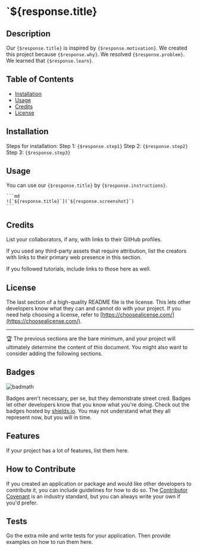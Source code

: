 # `${response.title}

## Description

Our `{$response.title}` is inspired by `{$response.motivation}`. We created this project because `{$response.why}`. We resolved `{$response.problem}`. We learned that `{$response.learn}`.


## Table of Contents

- [Installation](#installation)
- [Usage](#usage)
- [Credits](#credits)
- [License](#license)

## Installation

Steps for installation:
Step 1: `{$response.step1}`
Step 2: `{$response.step2}`
Step 3: `{$response.step3}`

## Usage

You can use our `{$response.title}` by `{$response.instructions}`.

    ```md
    ![`${response.title}`](`${response.screenshot}`)
    ```

## Credits

List your collaborators, if any, with links to their GitHub profiles.

If you used any third-party assets that require attribution, list the creators with links to their primary web presence in this section.

If you followed tutorials, include links to those here as well.

## License

The last section of a high-quality README file is the license. This lets other developers know what they can and cannot do with your project. If you need help choosing a license, refer to [https://choosealicense.com/](https://choosealicense.com/).

---

🏆 The previous sections are the bare minimum, and your project will ultimately determine the content of this document. You might also want to consider adding the following sections.

## Badges

![badmath](https://img.shields.io/github/languages/top/lernantino/badmath)

Badges aren't necessary, per se, but they demonstrate street cred. Badges let other developers know that you know what you're doing. Check out the badges hosted by [shields.io](https://shields.io/). You may not understand what they all represent now, but you will in time.

## Features

If your project has a lot of features, list them here.

## How to Contribute

If you created an application or package and would like other developers to contribute it, you can include guidelines for how to do so. The [Contributor Covenant](https://www.contributor-covenant.org/) is an industry standard, but you can always write your own if you'd prefer.

## Tests

Go the extra mile and write tests for your application. Then provide examples on how to run them here.
